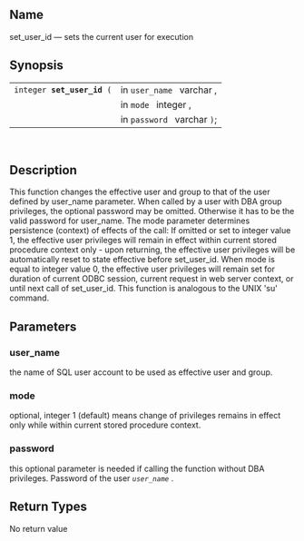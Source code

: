 <div id="fn_set_user_id" class="refentry">

<div class="titlepage">

</div>

<div class="refnamediv">

## Name

set_user_id — sets the current user for execution

</div>

<div class="refsynopsisdiv">

## Synopsis

<div id="fsyn_set_user_id" class="funcsynopsis">

|                                 |                             |
|---------------------------------|-----------------------------|
| `integer `**`set_user_id`**` (` | in `user_name ` varchar ,   |
|                                 | in `mode ` integer ,        |
|                                 | in `password ` varchar `)`; |

<div class="funcprototype-spacer">

 

</div>

</div>

</div>

<div id="desc_set_user_id" class="refsect1">

## Description

This function changes the effective user and group to that of the user
defined by user_name parameter. When called by a user with DBA group
privileges, the optional password may be omitted. Otherwise it has to be
the valid password for user_name. The mode parameter determines
persistence (context) of effects of the call: If omitted or set to
integer value 1, the effective user privileges will remain in effect
within current stored procedure context only - upon returning, the
effective user privileges will be automatically reset to state effective
before set_user_id. When mode is equal to integer value 0, the effective
user privileges will remain set for duration of current ODBC session,
current request in web server context, or until next call of
set_user_id. This function is analogous to the UNIX 'su' command.

</div>

<div id="params_set_user_id" class="refsect1">

## Parameters

<div id="id109794" class="refsect2">

### user_name

the name of SQL user account to be used as effective user and group.

</div>

<div id="id109797" class="refsect2">

### mode

optional, integer 1 (default) means change of privileges remains in
effect only while within current stored procedure context.

</div>

<div id="id109800" class="refsect2">

### password

this optional parameter is needed if calling the function without DBA
privileges. Password of the user *`user_name`* .

</div>

</div>

<div id="ret_set_user_id" class="refsect1">

## Return Types

No return value

</div>

</div>

